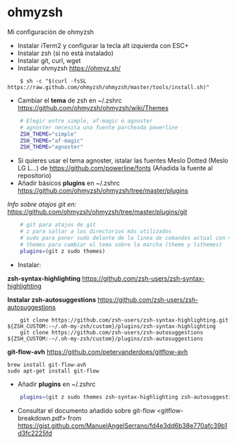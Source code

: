 # ohmyzsh
Mi configuración de ohmyzsh

- Instalar iTerm2 y configurar la tecla alt izquierda con ESC+
- Instalar zsh (si no está instalado)
- Instalar git, curl, wget
- Instalar ohmyzsh <https://ohmyz.sh/>
```shell 
    $ sh -c "$(curl -fsSL https://raw.github.com/ohmyzsh/ohmyzsh/master/tools/install.sh)"
```

- Cambiar el **tema** de zsh en ~/.zshrc <https://github.com/ohmyzsh/ohmyzsh/wiki/Themes>

```bash
    # Elegir entre simple, af-magic o agnoster
    # agnoster necesita una fuente parcheada powerline
    ZSH_THEME="simple"
    ZSH_THEME="af-magic"
    ZSH_THEME="agnoster"
```
- Si quieres usar el tema agnoster, istalar las fuentes Meslo Dotted (Meslo LG L...) de <https://github.com/powerline/fonts> (Añadida la fuente al repositorio)
- Añadir básicos **plugins** en ~/.zshrc <https://github.com/ohmyzsh/ohmyzsh/tree/master/plugins>

_Info sobre atajos git en:_ <https://github.com/ohmyzsh/ohmyzsh/tree/master/plugins/git>
```bash
    # git para atajos de git 
    # z para saltar a los directorios más utilizados
    # sudo para poner sudo delante de la linea de comandos actual con <ESC><ESC>
    # themes para cambiar el tema sobre la marcha (theme y lsthemes)
    plugins=(git z sudo themes)
```

- Instalar:

**zsh-syntax-highlighting** <https://github.com/zsh-users/zsh-syntax-highlighting>

**Instalar zsh-autosuggestions** <https://github.com/zsh-users/zsh-autosuggestions>

```shell 
    git clone https://github.com/zsh-users/zsh-syntax-highlighting.git ${ZSH_CUSTOM:-~/.oh-my-zsh/custom}/plugins/zsh-syntax-highlighting
    git clone https://github.com/zsh-users/zsh-autosuggestions ${ZSH_CUSTOM:-~/.oh-my-zsh/custom}/plugins/zsh-autosuggestions
```
**git-flow-avh** <https://github.com/petervanderdoes/gitflow-avh>

```shell 
brew install git-flow-avh
sudo apt-get install git-flow
```

- Añadir **plugins** en ~/.zshrc

```bash
    plugins=(git z sudo themes zsh-syntax-highlighting zsh-autosuggestions git-flow)
```

- Consultar el documento añadido sobre git-flow <gitflow-breakdown.pdf> from <https://gist.github.com/ManuelAngelSerrano/fd4e3dd6b38e770afc39b1d3fc2225fd>
    <script src="https://gist.github.com/ManuelAngelSerrano/fd4e3dd6b38e770afc39b1d3fc2225fd.js"></script>
